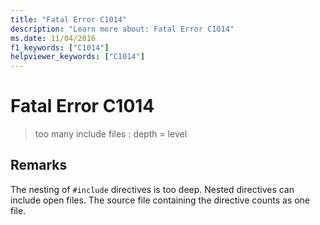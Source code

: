 ```yaml
---
title: "Fatal Error C1014"
description: "Learn more about: Fatal Error C1014"
ms.date: 11/04/2016
f1_keywords: ["C1014"]
helpviewer_keywords: ["C1014"]
---
```

# Fatal Error C1014

> too many include files : depth = level

## Remarks

The nesting of `#include` directives is too deep. Nested directives can include open files. The source file containing the directive counts as one file.
